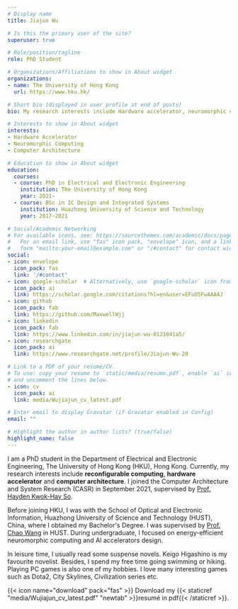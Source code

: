 ```yaml
---
# Display name
title: Jiajun Wu

# Is this the primary user of the site?
superuser: true

# Role/position/tagline
role: PhD Student

# Organizations/Affiliations to show in About widget
organizations:
- name: The University of Hong Kong
  url: https://www.hku.hk/

# Short bio (displayed in user profile at end of posts)
bio: My research interests include Hardware accelerator, neuromorphic computing and computer architecture.

# Interests to show in About widget
interests:
- Hardware Accelerator
- Neuromorphic Computing
- Computer Architecture

# Education to show in About widget
education:
  courses:
  - course: PhD in Electrical and Electronic Engineering
    institution: The University of Hong Kong
    year: 2021~
  - course: BSc in IC Design and Integrated Systems
    institution: Huazhong University of Science and Technology
    year: 2017~2021

# Social/Academic Networking
# For available icons, see: https://sourcethemes.com/academic/docs/page-builder/#icons
#   For an email link, use "fas" icon pack, "envelope" icon, and a link in the
#   form "mailto:your-email@example.com" or "/#contact" for contact widget.
social:
- icon: envelope
  icon_pack: fas
  link: '/#contact'
- icon: google-scholar  # Alternatively, use `google-scholar` icon from `ai` icon pack
  icon_pack: ai
  link: https://scholar.google.com/citations?hl=en&user=EFuO5FwAAAAJ
- icon: github
  icon_pack: fab
  link: https://github.com/MaxwellWjj
- icon: linkedin
  icon_pack: fab
  link: https://www.linkedin.com/in/jiajun-wu-0121041a5/
- icon: researchgate
  icon_pack: ai
  link: https://www.researchgate.net/profile/Jiajun-Wu-20

# Link to a PDF of your resume/CV.
# To use: copy your resume to `static/media/resume.pdf`, enable `ai` icons in `params.toml`, 
# and uncomment the lines below.
- icon: cv
  icon_pack: ai
  link: media/Wujiajun_cv_latest.pdf

# Enter email to display Gravatar (if Gravatar enabled in Config)
email: ""

# Highlight the author in author lists? (true/false)
highlight_name: false
---
```


I am a PhD student in the Department of Electrical and Electronic Engineering, The University of Hong Kong (HKU), Hong Kong. Currently, my research interests include **reconfigurable computing**, **hardware accelerator** and **computer architecture**. I joined the Computer Architecture and System Research (CASR) in September 2021, supervised by [Prof. Hayden Kwok-Hay So](https://www.eee.hku.hk/~hso/).

Before joining HKU, I was with the School of Optical and Electronic Information, Huazhong University of Science and Technology (HUST), China, where I obtained my Bachelor's Degree. I was supervised by [Prof. Chao Wang](http://faculty.hust.edu.cn/WangChao/zh_CN/index.htm) in HUST. During undergraduate, I focused on energy-efficient neuromorphic computing and AI accelerators design.

In leisure time, I usually read some suspense novels. Keigo Higashino is my favourite novelist. Besides, I spend my free time going swimming or hiking. Playing PC games is also one of my hobbies. I love many interesting games such as Dota2, City Skylines, Civilization series etc.

{{< icon name="download" pack="fas" >}} Download my {{< staticref "media/Wujiajun_cv_latest.pdf" "newtab" >}}resumé in pdf{{< /staticref >}}.
